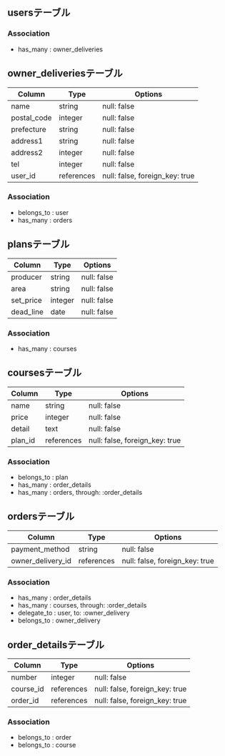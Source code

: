 ## usersテーブル

### Association
- has_many : owner_deliveries

## owner_deliveriesテーブル

|Column|Type|Options|
|------|----|-------|
|name|string|null: false|
|postal_code|integer|null: false|
|prefecture|string|null: false|
|address1|string|null: false|
|address2|integer|null: false|
|tel|integer|null: false|
|user_id|references|null: false, foreign_key: true|

### Association
- belongs_to : user
- has_many : orders

## plansテーブル

|Column|Type|Options|
|------|----|-------|
|producer|string|null: false|
|area|string|null: false|
|set_price|integer|null: false|
|dead_line|date|null: false|

### Association
- has_many : courses

## coursesテーブル

|Column|Type|Options|
|------|----|-------|
|name|string|null: false|
|price|integer|null: false|
|detail|text|null: false|
|plan_id|references|null: false, foreign_key: true|

### Association
- belongs_to : plan
- has_many : order_details
- has_many : orders, through: :order_details

## ordersテーブル

|Column|Type|Options|
|------|----|-------|
|payment_method|string|null: false|
|owner_delivery_id|references|null: false, foreign_key: true|

### Association
- has_many : order_details
- has_many : courses, through: :order_details
- delegate_to : user, to: :owner_delivery
- belongs_to : owner_delivery

## order_detailsテーブル

|Column|Type|Options|
|------|----|-------|
|number|integer|null: false|
|course_id|references|null: false, foreign_key: true|
|order_id|references|null: false, foreign_key: true|

### Association
- belongs_to : order
- belongs_to : course
